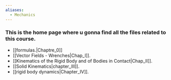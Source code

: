 ```yaml
---
aliases:
  - Mechanics
---
```

### This is the home page where u gonna find all the files related to this course.
- [[formulas.|Chaptre_0]]
- [[Vector Fields - Wrenches|Chap_I]].
- [[Kinematics of the Rigid Body and of Bodies in Contact|Chap_II]].
- [[Solid Kinematics|chapter_III]].
- [[rigid body dynamics|Chapter_IV]].